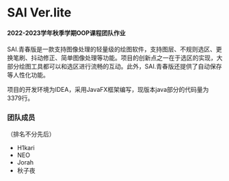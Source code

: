 # SAI Ver.lite

#### 2022-2023学年秋季学期OOP课程团队作业

​		SAI.青春版是一款支持图像处理的轻量级的绘图软件，支持图层、不规则选区、更换笔刷、抖动修正、简单图像处理等功能。项目的创新点之一在于选区的实现，大部分绘图工具都可以和选区进行流畅的互动。此外，SAI.青春版还提供了自动保存等人性化功能。

​		项目的开发环境为IDEA，采用JavaFX框架编写，现版本java部分的代码量为3379行。



### 团队成员
（排名不分先后）
- H1kari
- NEO
- Jorah
- 秋子夜
